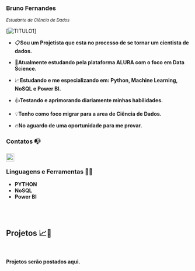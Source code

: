 ### Bruno Fernandes

<sub>*Estudante de Ciência de Dados*</sub>

[![TITULO1](https://raw.githubusercontent.com/carlosfab/template_portfolio/master/banner.png)]

-  :clipboard:**Sou um Projetista que esta no processo de se tornar um cientista de dados.**

-  :green_book:**Atualmente estudando pela plataforma ALURA com o foco em Data Science.**

-  :chart_with_upwards_trend:**Estudando e me especializando em: Python, Machine Learning, NoSQL e Power BI.**

-  :thumbsup:**Testando e aprimorando diariamente minhas habilidades.**

-  :bulb:**Tenho como foco migrar para a area de Ciência de Dados.**

-  :fire:**No aguardo de uma oportunidade para me provar.**

### Contatos 📭

[<img align="left"  width="22px" src="https://cdn.jsdelivr.net/npm/simple-icons@3.4.0/icons/linkedin.svg" />](https://www.linkedin.com/in/bruno-fernandes-lopes-a75464138/)

<br />


### Linguagens e Ferramentas 🔨🔧

-  **PYTHON**
-  **NoSQL**
-  **Power BI**


<br />
<br />


## Projetos 📈🤖

<br />

**Projetos serão postados aqui.**  
    
 
